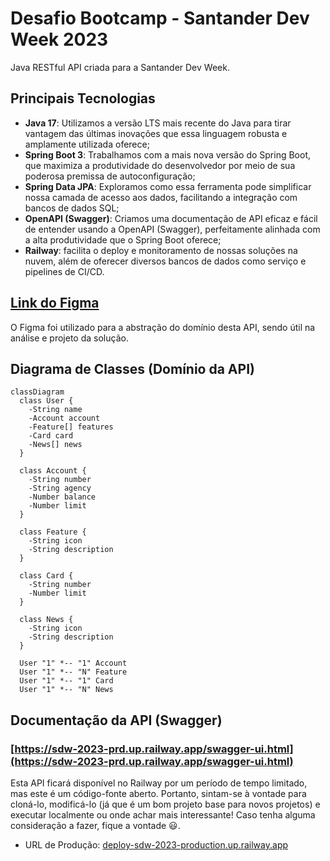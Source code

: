 # Desafio Bootcamp - Santander Dev Week 2023

Java RESTful API criada para a Santander Dev Week.

## Principais Tecnologias
 - **Java 17**: Utilizamos a versão LTS mais recente do Java para tirar vantagem das últimas inovações que essa linguagem robusta e amplamente utilizada oferece;
 - **Spring Boot 3**: Trabalhamos com a mais nova versão do Spring Boot, que maximiza a produtividade do desenvolvedor por meio de sua poderosa premissa de autoconfiguração;
 - **Spring Data JPA**: Exploramos como essa ferramenta pode simplificar nossa camada de acesso aos dados, facilitando a integração com bancos de dados SQL;
 - **OpenAPI (Swagger)**: Criamos uma documentação de API eficaz e fácil de entender usando a OpenAPI (Swagger), perfeitamente alinhada com a alta produtividade que o Spring Boot oferece;
 - **Railway**: facilita o deploy e monitoramento de nossas soluções na nuvem, além de oferecer diversos bancos de dados como serviço e pipelines de CI/CD.

## [Link do Figma](https://www.figma.com/file/0ZsjwjsYlYd3timxqMWlbj/SANTANDER---Projeto-Web%2FMobile?type=design&node-id=1421%3A432&mode=design&t=6dPQuerScEQH0zAn-1)

O Figma foi utilizado para a abstração do domínio desta API, sendo útil na análise e projeto da solução.

## Diagrama de Classes (Domínio da API)

```mermaid
classDiagram
  class User {
    -String name
    -Account account
    -Feature[] features
    -Card card
    -News[] news
  }

  class Account {
    -String number
    -String agency
    -Number balance
    -Number limit
  }

  class Feature {
    -String icon
    -String description
  }

  class Card {
    -String number
    -Number limit
  }

  class News {
    -String icon
    -String description
  }

  User "1" *-- "1" Account
  User "1" *-- "N" Feature
  User "1" *-- "1" Card
  User "1" *-- "N" News
```

## Documentação da API (Swagger)

### [https://sdw-2023-prd.up.railway.app/swagger-ui.html](https://sdw-2023-prd.up.railway.app/swagger-ui.html)

Esta API ficará disponível no Railway por um período de tempo limitado, mas este é um código-fonte aberto. Portanto, sintam-se à vontade para cloná-lo, modificá-lo (já que é um bom projeto base para novos projetos) e executar localmente ou onde achar mais interessante! 
Caso tenha alguma consideração a fazer, fique a vontade 😃.

- URL de Produção: [deploy-sdw-2023-production.up.railway.app](deploy-sdw-2023-production.up.railway.app)
